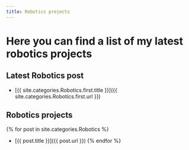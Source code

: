 ```yaml
---
title: Robotics projects
---
```


# Here you can find a list of my latest robotics projects

## Latest Robotics post

- [{{ site.categories.Robotics.first.title }}]({{ site.categories.Robotics.first.url }})

## Robotics projects

{% for post in site.categories.Robotics %}
- [{{ post.title }}]({{ post.url }})
{% endfor %}
